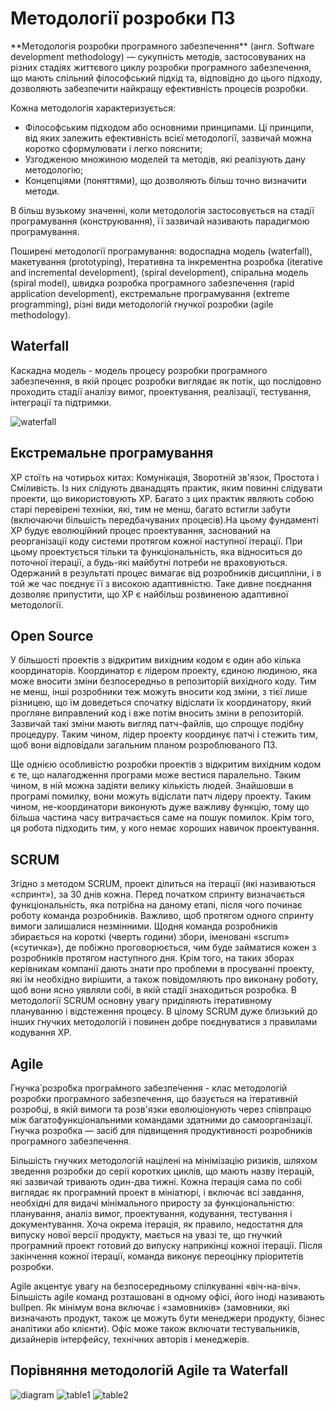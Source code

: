 <h1>Методології розробки ПЗ</h1>
**Методологія розробки програмного забезпечення** (англ. Software development methodology) — сукупність методів, застосовуваних на різних стадіях життєвого циклу розробки програмного забезпечення, що мають спільний філософський підхід та, відповідно до цього підходу, дозволяють забезпечити найкращу ефективність процесів розробки.

Кожна методологія характеризується:

 - Філософським підходом або основними принципами. Ці принципи, від яких залежить ефективність всієї методології, зазвичай можна коротко сформулювати і легко пояснити;
 - Узгодженою множиною моделей та методів, які реалізують дану методологію;
 - Концепціями (поняттями), що дозволяють більш точно визначити методи.
 
В більш вузькому значенні, коли методологія застосовується на стадії програмування (конструювання), її зазвичай називають парадигмою програмування.

Поширені методології програмування: водоспадна модель (waterfall), макетування (prototyping), Ітеративна та інкрементна розробка (iterative and incremental development), (spiral development), спіральна модель (spiral model), швидка розробка програмного забезпечення (rapid application development), екстремальне програмування (extreme programming), різні види методологій гнучкої розробки (agile methodology).

<h2>Waterfall</h2>
Каскадна модель - модель процесу розробки програмного забезпечення, в якій процес розробки виглядає як потік, що послідовно проходить стадії аналізу вимог, проектування, реалізації, тестування, інтеграції та підтримки.

![waterfall](/documents/images/watterfall.jpg)

<h2>Екстремальне програмування</h2>
XP стоїть на чотирьох китах: Комунікація, Зворотній зв'язок, Простота і Сміливість. Із них слідують дванадцять практик, яким повинні слідувати проекти, що використовують ХР. Багато з цих практик являють собою старі перевірені техніки, які, тим не менш, багато встигли забути (включаючи більшість передбачуваних процесів).На цьому фундаменті ХР будує еволюційний процес проектування, заснований на реорганізації коду системи протягом кожної наступної ітерації. При цьому проектується тільки та функціональність, яка відноситься до поточної ітерації, а будь-які майбутні потреби не враховуються. Одержаний в результаті процес вимагає від розробників дисципліни, і в той же час поєднує її з високою адаптивністю. Таке дивне поєднання дозволяє припустити, що ХР є найбільш розвиненою адаптивної методології.

<h2>Open Source</h2>
У більшості проектів з відкритим вихідним кодом є один або кілька координаторів. Координатор є лідером проекту, єдиною людиною, яка може вносити зміни безпосередньо в репозиторій вихідного коду. Тим не менш, інші розробники теж можуть вносити код зміни, з тієї лише різницею, що їм доведеться спочатку відіслати їх координатору, який прогляне виправлений код і вже потім вносить зміни в репозиторій. Зазвичай такі зміни мають вигляд патч-файлів, що спрощує подібну процедуру. Таким чином, лідер проекту координує патчі і стежить тим, щоб вони відповідали загальним планом розроблюваного ПЗ.

Ще однією особливістю розробки проектів з відкритим вихідним кодом є те, що налагодження програми може вестися паралельно. Таким чином, в ній можна задіяти велику кількість людей. Знайшовши в програмі помилку, вони можуть відіслати патч лідеру проекту. Таким чином, не-координатори виконують дуже важливу функцію, тому що більша частина часу витрачається саме на пошук помилок. Крім того, ця робота підходить тим, у кого немає хороших навичок проектування.

<h2>SCRUM</h2>
Згідно з методом SCRUM, проект ділиться на ітерації (які називаються «спринт»), за 30 днів кожна. Перед початком спринту визначається функціональність, яка потрібна на даному етапі, після чого починає роботу команда розробників. Важливо, щоб протягом одного спринту вимоги залишалися незмінними. Щодня команда розробників збирається на короткі (чверть години) збори, іменовані «scrum» («сутичка»), де побіжно проговорюється, чим буде займатися кожен з розробників протягом наступного дня. Крім того, на таких зборах керівникам компанії дають знати про проблеми в просуванні проекту, які їм необхідно вирішити, а також повідомляють про виконану роботу, щоб вони ясно уявляли собі, в якій стадії знаходиться розробка.
В методології SCRUM основну увагу приділяють ітеративному плануванню і відстеження процесу. В цілому SCRUM дуже близький до інших гнучких методологій і повинен добре поєднуватися з правилами кодування ХР.

<h2>Agile</h2>
Гнучка́ розро́бка програ́много забезпе́чення - клас методологій розробки програмного забезпечення, що базується на ітеративній розробці, в якій вимоги та розв'язки еволюціонують через співпрацю між багатофункціональними командами здатними до самоорганізації. Гнучка розробка — засіб для підвищення продуктивності розробників програмного забезпечення.

Більшість гнучких методологій націлені на мінімізацію ризиків, шляхом зведення розробки до серії коротких циклів, що мають назву ітерацій, які зазвичай тривають один-два тижні. Кожна ітерація сама по собі виглядає як програмний проект в мініатюрі, і включає всі завдання, необхідні для видачі мінімального приросту за функціональністю: планування, аналіз вимог, проектування, кодування, тестування і документування. Хоча окрема ітерація, як правило, недостатня для випуску нової версії продукту, мається на увазі те, що гнучкий програмний проект готовий до випуску наприкінці кожної ітерації. Після закінчення кожної ітерації, команда виконує переоцінку пріоритетів розробки.

Agile акцентує увагу на безпосередньому спілкуванні «віч-на-віч». Більшість agile команд розташовані в одному офісі, його іноді називають bullpen. Як мінімум вона включає і «замовників» (замовники, які визначають продукт, також це можуть бути менеджери продукту, бізнес аналітики або клієнти). Офіс може також включати тестувальників, дизайнерів інтерфейсу, технічних авторів і менеджерів.

<h2>Порівняння методологій Agile та Waterfall</h2>

![diagram](/documents/images/watterfall%20vs%20agile.jpg)
![table1](/documents/images/agile%20vs%20watterfall%20table%20(1).png)
![table2](/documents/images/agile%20vs%20watterfall%20table%20(2).png)

